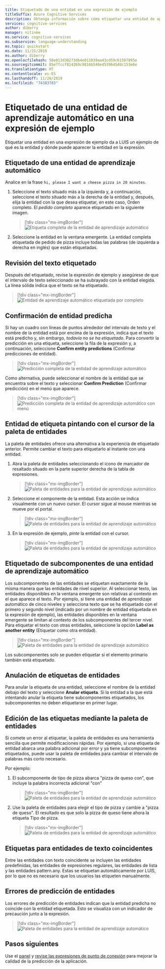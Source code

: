 ```yaml
---
title: Etiquetado de una entidad en una expresión de ejemplo
titleSuffix: Azure Cognitive Services
description: Obtenga información sobre cómo etiquetar una entidad de aprendizaje automático con subcomponentes en una expresión de ejemplo en una página de detalles de la intención del portal de LUIS.
services: cognitive-services
author: diberry
manager: nitinme
ms.service: cognitive-services
ms.subservice: language-understanding
ms.topic: quickstart
ms.date: 11/21/2019
ms.author: diberry
ms.openlocfilehash: 58e813d30273db4e011039aa43cd59c61507895e
ms.sourcegitcommit: 85e7fccf814269c9816b540e4539645ddc153e6e
ms.translationtype: HT
ms.contentlocale: es-ES
ms.lasthandoff: 11/26/2019
ms.locfileid: "74383703"
---
```

# <a name="label-machine-learned-entity-in-an-example-utterance"></a>Etiquetado de una entidad de aprendizaje automático en una expresión de ejemplo

Etiquetar una entidad en una expresión de ejemplo da a LUIS un ejemplo de qué es la entidad y dónde puede aparecer la entidad en la expresión. 

## <a name="labeling-machine-learned-entity"></a>Etiquetado de una entidad de aprendizaje automático

Analice en la frase `hi, please I want a cheese pizza in 20 minutes`. 

1. Seleccione el texto situado más a la izquierda y, a continuación, seleccione el texto situado más a la derecha de la entidad y, después, elija la entidad con la que desea etiquetar, en este caso, Orden completo. El _pedido completo_ aparece etiquetado en la siguiente imagen.

    > [!div class="mx-imgBorder"]
    > ![Etiqueta completa de la entidad de aprendizaje automático](media/label-utterances/example-1-label-machine-learned-entity-complete-order.png)

1. Seleccione la entidad en la ventana emergente. La entidad completa etiquetada de pedido de pizza incluye todas las palabras (de izquierda a derecha en inglés) que están etiquetadas. 

## <a name="review-labeled-text"></a>Revisión del texto etiquetado

Después del etiquetado, revise la expresión de ejemplo y asegúrese de que el intervalo de texto seleccionado se ha subrayado con la entidad elegida. La línea sólida indica que el texto se ha etiquetado. 

> [!div class="mx-imgBorder"]
> ![Entidad de aprendizaje automático etiquetada por completo](media/label-utterances/example-1-label-machine-learned-entity-complete-order-labeled.png)

## <a name="confirm-predicted-entity"></a>Confirmación de entidad predicha

Si hay un cuadro con líneas de puntos alrededor del intervalo de texto y el nombre de la entidad está por encima de la expresión, indica que el texto está predicho y, sin embargo, _todavía no se ha etiquetado_. Para convertir la predicción en una etiqueta, seleccione la fila de la expresión y, a continuación, seleccione **Confirm entity predictions** (Confirmar predicciones de entidad).

> [!div class="mx-imgBorder"]
> ![Predicción completa de la entidad de aprendizaje automático](media/label-utterances/example-1-label-machine-learned-entity-complete-order-predicted.png)

Como alternativa, puede seleccionar el nombre de la entidad que se encuentra sobre el texto y seleccionar **Confirm Prediction** (Confirmar predicción) en el menú que aparece.

> [!div class="mx-imgBorder"]
> ![Predicción completa de la entidad de aprendizaje automático con menú](media/label-utterances/example-1-label-machine-learned-entity-complete-order-predicted-menu.png)

## <a name="label-entity-by-painting-with-entity-palette-cursor"></a>Entidad de etiqueta pintando con el cursor de la paleta de entidades

La paleta de entidades ofrece una alternativa a la experiencia de etiquetado anterior. Permite cambiar el texto para etiquetarlo al instante con una entidad.

1. Abra la paleta de entidades seleccionando el icono de marcador de resaltado situado en la parte superior derecha de la tabla de expresiones. 

    > [!div class="mx-imgBorder"]
    > ![Paleta de entidades para la entidad de aprendizaje automático](media/label-utterances/example-1-label-machine-learned-entity-palette.png)

2. Seleccione el componente de la entidad. Esta acción se indica visualmente con un nuevo cursor. El cursor sigue al mouse mientras se mueve por el portal. 

    > [!div class="mx-imgBorder"]
    > ![Paleta de entidades para la entidad de aprendizaje automático](media/label-utterances/example-1-label-machine-learned-entity-palette-menu.png)

3. En la expresión de ejemplo, _pinte_ la entidad con el cursor.

    > [!div class="mx-imgBorder"]
    > ![Paleta de entidades para la entidad de aprendizaje automático](media/label-utterances/example-1-label-machine-learned-entity-palette-label-action.png)

## <a name="labeling-subcomponents-of-a-machine-learned-entity"></a>Etiquetado de subcomponentes de una entidad de aprendizaje automático

Los subcomponentes de las entidades se etiquetan exactamente de la misma manera que las entidades de nivel superior. Al seleccionar texto, las entidades disponibles en la ventana emergente son relativas al contexto en el que aparece el texto. Por ejemplo, si tiene una entidad de aprendizaje automático de cinco niveles y selecciona texto que se ha etiquetado con el primero y segundo nivel (indicado por un nombre de entidad etiquetada en la expresión de ejemplo), las entidades disponibles en la ventana emergente se limitan al contexto de los subcomponentes del tercer nivel. Para etiquetar el texto con otras entidades, seleccione la opción **Label as another entity** (Etiquetar como otra entidad).

> [!div class="mx-imgBorder"]
> ![Paleta de entidades para la entidad de aprendizaje automático](media/label-utterances/example-1-label-machine-learned-entity-subcomponent.png)

Los subcomponentes solo se pueden etiquetar si el elemento primario también está etiquetado. 

## <a name="unlabel-entities"></a>Anulación de etiquetas de entidades

Para anular la etiqueta de una entidad, seleccione el nombre de la entidad debajo del texto y seleccione **Anular etiqueta**. Si la entidad a la que está intentando anular la etiqueta tiene subcomponentes etiquetados, los subcomponentes no deben etiquetarse en primer lugar. 

## <a name="editing-labels-using-the-entity-palette"></a>Edición de las etiquetas mediante la paleta de entidades

Si comete un error al etiquetar, la paleta de entidades es una herramienta sencilla que permite modificaciones rápidas. Por ejemplo, si una etiqueta de entidad abarca una palabra adicional por error y ya tiene subcomponentes etiquetados, puede usar la paleta de entidades para cambiar el intervalo de palabras más corto necesario.

Por ejemplo:

1. El subcomponente de tipo de pizza abarca "pizza de queso con", que incluye la palabra incorrecta adicional "con"

    > [!div class="mx-imgBorder"]
    > ![Paleta de entidades para la entidad de aprendizaje automático](media/label-utterances/edit-label-with-palette-1.png)

2. Use la paleta de entidades para elegir el tipo de pizza y cambie a "pizza de queso". El resultado es que solo la pizza de queso tiene ahora la etiqueta Tipo de pizza.

    > [!div class="mx-imgBorder"]
    > ![Paleta de entidades para la entidad de aprendizaje automático](media/label-utterances/edit-label-with-palette-2.png)


## <a name="labels-for-matching-text-entities"></a>Etiquetas para entidades de texto coincidentes

Entre las entidades con texto coincidente se incluyen las entidades predefinidas, las entidades de expresiones regulares, las entidades de lista y las entidades pattern.any. Estas se etiquetan automáticamente por LUIS, por lo que no es necesario que los usuarios las etiqueten manualmente.

## <a name="entity-prediction-errors"></a>Errores de predicción de entidades

Los errores de predicción de entidades indican que la entidad predicha no coincide con la entidad etiquetada. Esto se visualiza con un indicador de precaución junto a la expresión.

> [!div class="mx-imgBorder"]
> ![Paleta de entidades para la entidad de aprendizaje automático](media/label-utterances/example-utterance-indicates-prediction-error.png)

## <a name="next-steps"></a>Pasos siguientes

Use el [panel](luis-how-to-use-dashboard.md) y [revise las expresiones de punto de conexión](luis-how-to-review-endpoint-utterances.md) para mejorar la calidad de la predicción de la aplicación.